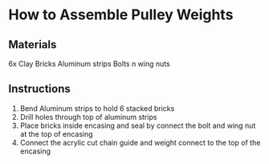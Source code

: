 # How to Assemble Pulley Weights

## Materials
6x Clay Bricks
Aluminum strips
Bolts n wing nuts

## Instructions
1. Bend Aluminum strips to hold 6 stacked bricks
2. Drill holes through top of aluminum strips
3. Place bricks inside encasing and seal by connect the bolt and wing nut at the top of encasing
4. Connect the acrylic cut chain guide and weight connect to the top of the encasing
